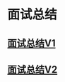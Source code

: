 # 面试总结

## [面试总结V1](summary/mian-shi-ti-v1.md)

## [面试总结V2](summary/mian-shi-ti-v2.md)

[//]: # (## [面试总结V3]&#40;summary/mian-shi-ti-v3.md&#41;)


